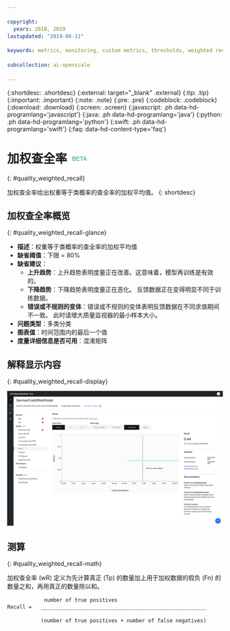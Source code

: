 ```yaml
---

copyright:
  years: 2018, 2019
lastupdated: "2019-06-11"

keywords: metrics, monitoring, custom metrics, thresholds, weighted recal

subcollection: ai-openscale

---
```


{:shortdesc: .shortdesc}
{:external: target="_blank" .external}
{:tip: .tip}
{:important: .important}
{:note: .note}
{:pre: .pre}
{:codeblock: .codeblock}
{:download: .download}
{:screen: .screen}
{:javascript: .ph data-hd-programlang='javascript'}
{:java: .ph data-hd-programlang='java'}
{:python: .ph data-hd-programlang='python'}
{:swift: .ph data-hd-programlang='swift'}
{:faq: data-hd-content-type='faq'}

# 加权查全率 ![beta 标记](images/beta.png)
{: #quality_weighted_recall}

加权查全率给出权重等于类概率的查全率的加权平均值。
{: shortdesc}

## 加权查全率概览
{: #quality_weighted_recall-glance}

- **描述**：权重等于类概率的查全率的加权平均值
- **缺省阈值**：下限 = 80%
- **缺省建议**：
   - **上升趋势**：上升趋势表明度量正在改善。这意味着，模型再训练是有效的。
   - **下降趋势**：下降趋势表明度量正在恶化。 反馈数据正在变得明显不同于训练数据。
   - **错误或不规则的变体**：错误或不规则的变体表明反馈数据在不同求值期间不一致。 此时请增大质量监视器的最小样本大小。
- **问题类型**：多类分类
- **图表值**：时间范围内的最后一个值
- **度量详细信息是否可用**：混淆矩阵

## 解释显示内容
{: #quality_weighted_recall-display}

![显示加权查全率图表](images/quality-recall.png)

## 测算
{: #quality_weighted_recall-math}

加权查全率 (wR) 定义为先计算真正 (Tp) 的数量加上用于加权数据的假负 (Fn) 的数量之和，再用真正的数量除以和。 

```
            number of true positives
Recall =   ______________________________________________________

           (number of true positives + number of false negatives)
```
